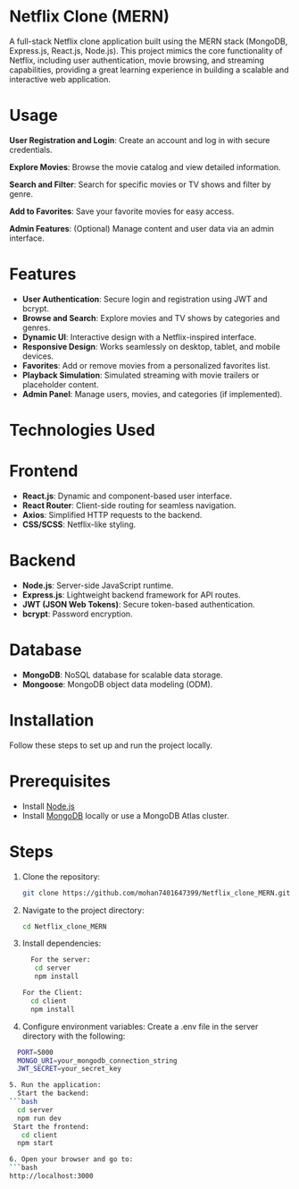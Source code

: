 # Netflix Clone (MERN)

A full-stack Netflix clone application built using the MERN stack (MongoDB, Express.js, React.js, Node.js). This project mimics the core functionality of Netflix, including user authentication, movie browsing, and streaming capabilities, providing a great learning experience in building a scalable and interactive web application.

# Usage

  **User Registration and Login**:
    Create an account and log in with secure credentials.
    
  **Explore Movies**:
    Browse the movie catalog and view detailed information.
    
  **Search and Filter**:
    Search for specific movies or TV shows and filter by genre.
    
  **Add to Favorites**:
    Save your favorite movies for easy access.
    
  **Admin Features**:
    (Optional) Manage content and user data via an admin interface.

# Features

- **User Authentication**: Secure login and registration using JWT and bcrypt.
- **Browse and Search**: Explore movies and TV shows by categories and genres.
- **Dynamic UI**: Interactive design with a Netflix-inspired interface.
- **Responsive Design**: Works seamlessly on desktop, tablet, and mobile devices.
- **Favorites**: Add or remove movies from a personalized favorites list.
- **Playback Simulation**: Simulated streaming with movie trailers or placeholder content.
- **Admin Panel**: Manage users, movies, and categories (if implemented).

# Technologies Used

# Frontend
- **React.js**: Dynamic and component-based user interface.
- **React Router**: Client-side routing for seamless navigation.
- **Axios**: Simplified HTTP requests to the backend.
- **CSS/SCSS**: Netflix-like styling.

# Backend
- **Node.js**: Server-side JavaScript runtime.
- **Express.js**: Lightweight backend framework for API routes.
- **JWT (JSON Web Tokens)**: Secure token-based authentication.
- **bcrypt**: Password encryption.

# Database
- **MongoDB**: NoSQL database for scalable data storage.
- **Mongoose**: MongoDB object data modeling (ODM).

# Installation

Follow these steps to set up and run the project locally.

# Prerequisites
- Install [Node.js](https://nodejs.org/)
- Install [MongoDB](https://www.mongodb.com/try/download/community) locally or use a MongoDB Atlas cluster.

# Steps

1. Clone the repository:
   ```bash
   git clone https://github.com/mohan7401647399/Netflix_clone_MERN.git

2. Navigate to the project directory:
   ```bash
   cd Netflix_clone_MERN

3. Install dependencies:
   ```bash
     For the server:
      cd server
      npm install

   For the Client:
     cd client
     npm install

4. Configure environment variables:
  Create a .env file in the server directory with the following:
  ```bash
    PORT=5000
    MONGO_URI=your_mongodb_connection_string
    JWT_SECRET=your_secret_key

5. Run the application:
    Start the backend:
  ```bash
    cd server
    npm run dev
   Start the frontend:
     cd client
    npm start

6. Open your browser and go to:
```bash
  http://localhost:3000
